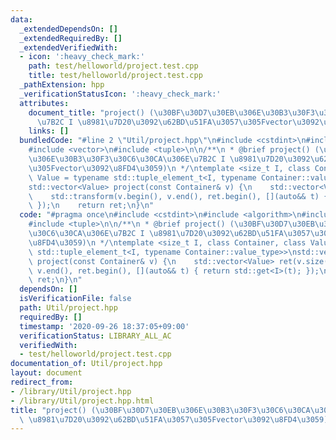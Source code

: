 ```yaml
---
data:
  _extendedDependsOn: []
  _extendedRequiredBy: []
  _extendedVerifiedWith:
  - icon: ':heavy_check_mark:'
    path: test/helloworld/project.test.cpp
    title: test/helloworld/project.test.cpp
  _pathExtension: hpp
  _verificationStatusIcon: ':heavy_check_mark:'
  attributes:
    document_title: "project() (\u30BF\u30D7\u30EB\u306E\u30B3\u30F3\u30C6\u30CA\u306E\
      \u7B2C I \u8981\u7D20\u3092\u62BD\u51FA\u3057\u305Fvector\u3092\u8FD4\u3059)"
    links: []
  bundledCode: "#line 2 \"Util/project.hpp\"\n#include <cstdint>\n#include <algorithm>\n\
    #include <vector>\n#include <tuple>\n\n/**\n * @brief project() (\u30BF\u30D7\u30EB\
    \u306E\u30B3\u30F3\u30C6\u30CA\u306E\u7B2C I \u8981\u7D20\u3092\u62BD\u51FA\u3057\
    \u305Fvector\u3092\u8FD4\u3059)\n */\ntemplate <size_t I, class Container, class\
    \ Value = typename std::tuple_element_t<I, typename Container::value_type>>\n\
    std::vector<Value> project(const Container& v) {\n    std::vector<Value> ret(v.size());\n\
    \    std::transform(v.begin(), v.end(), ret.begin(), [](auto&& t) { return std::get<I>(t);\
    \ });\n    return ret;\n}\n"
  code: "#pragma once\n#include <cstdint>\n#include <algorithm>\n#include <vector>\n\
    #include <tuple>\n\n/**\n * @brief project() (\u30BF\u30D7\u30EB\u306E\u30B3\u30F3\
    \u30C6\u30CA\u306E\u7B2C I \u8981\u7D20\u3092\u62BD\u51FA\u3057\u305Fvector\u3092\
    \u8FD4\u3059)\n */\ntemplate <size_t I, class Container, class Value = typename\
    \ std::tuple_element_t<I, typename Container::value_type>>\nstd::vector<Value>\
    \ project(const Container& v) {\n    std::vector<Value> ret(v.size());\n    std::transform(v.begin(),\
    \ v.end(), ret.begin(), [](auto&& t) { return std::get<I>(t); });\n    return\
    \ ret;\n}\n"
  dependsOn: []
  isVerificationFile: false
  path: Util/project.hpp
  requiredBy: []
  timestamp: '2020-09-26 18:37:05+09:00'
  verificationStatus: LIBRARY_ALL_AC
  verifiedWith:
  - test/helloworld/project.test.cpp
documentation_of: Util/project.hpp
layout: document
redirect_from:
- /library/Util/project.hpp
- /library/Util/project.hpp.html
title: "project() (\u30BF\u30D7\u30EB\u306E\u30B3\u30F3\u30C6\u30CA\u306E\u7B2C I\
  \ \u8981\u7D20\u3092\u62BD\u51FA\u3057\u305Fvector\u3092\u8FD4\u3059)"
---
```

